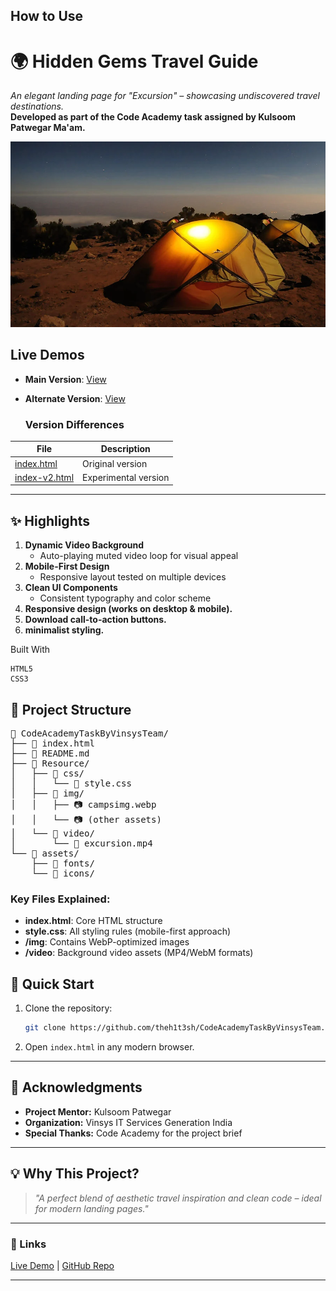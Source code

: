 ## How to Use 

# **🌍 Hidden Gems Travel Guide**  
*An elegant landing page for "Excursion" – showcasing undiscovered travel destinations.*  
**Developed as part of the Code Academy task assigned by Kulsoom Patwegar Ma'am.**  

![Preview](./Resource/img/campsimg.webp)  

## Live Demos
- **Main Version**: [View](https://theh1t3sh.github.io/vinsys-codecademy-missions/Web-Missions/Excurison-App/index.html)
- **Alternate Version**: [View](https://theh1t3sh.github.io/vinsys-codecademy-missions/Web-Missions/Excurison-App/index-v2.html)

  ### Version Differences
| File | Description |
|------|-------------|
| [index.html]() | Original  version |
| [index-v2.html]() | Experimental version |

---
## **✨ Highlights** 

1. **Dynamic Video Background**  
   - Auto-playing muted video loop for visual appeal
2. **Mobile-First Design**  
   - Responsive layout tested on multiple devices
3. **Clean UI Components**  
   - Consistent typography and color scheme
4. **Responsive design (works on desktop & mobile).**
5. **Download call-to-action buttons.**
6. **minimalist styling.**

Built With

    HTML5
    CSS3
## 📂 Project Structure
<pre>
📂 CodeAcademyTaskByVinsysTeam/
├── 📄 index.html
├── 📄 README.md
├── 📁 Resource/
│   ├── 📁 css/
│   │   └── 📄 style.css
│   ├── 📁 img/
│   │   ├── 📷 campsimg.webp
│   │   └── 📷 (other assets)
│   └── 📁 video/
│       └── 🎥 excursion.mp4
└── 📁 assets/
    ├── 📁 fonts/
    └── 📁 icons/
</pre>
### Key Files Explained:
- **index.html**: Core HTML structure
- **style.css**: All styling rules (mobile-first approach)
- **/img**: Contains WebP-optimized images
- **/video**: Background video assets (MP4/WebM formats)

## **🚀 Quick Start**  
1. Clone the repository:  
   ```bash  
   git clone https://github.com/theh1t3sh/CodeAcademyTaskByVinsysTeam.git  
   ```  
2. Open `index.html` in any modern browser.  

---

## **🙏 Acknowledgments**  
- **Project Mentor:** Kulsoom Patwegar 
- **Organization:**
  Vinsys IT Services
  Generation India
- **Special Thanks:** Code Academy for the project brief  

---

## **💡 Why This Project?**  
> *"A perfect blend of aesthetic travel inspiration and clean code – ideal for modern landing pages."*  

---

### **📌 Links**  
[Live Demo](https://theh1t3sh.github.io/CodeAcademyTaskByVinsysTeam/) | [GitHub Repo](https://github.com/theh1t3sh/CodeAcademyTaskByVinsysTeam)  

---

